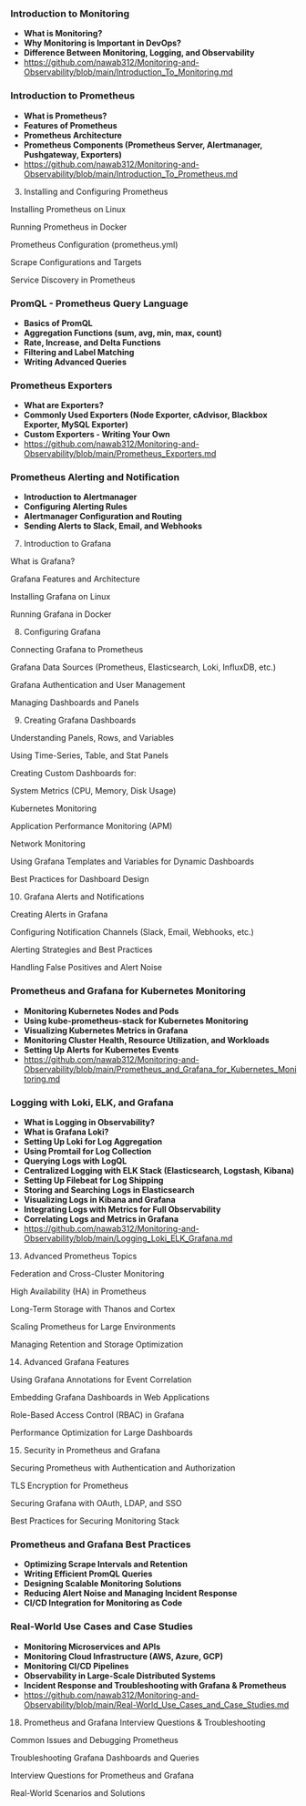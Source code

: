 ### Introduction to Monitoring ###
- **What is Monitoring?**
- **Why Monitoring is Important in DevOps?**
- **Difference Between Monitoring, Logging, and Observability**
- https://github.com/nawab312/Monitoring-and-Observability/blob/main/Introduction_To_Monitoring.md

### Introduction to Prometheus ###
- **What is Prometheus?**
- **Features of Prometheus**
- **Prometheus Architecture**
- **Prometheus Components (Prometheus Server, Alertmanager, Pushgateway, Exporters)**
- https://github.com/nawab312/Monitoring-and-Observability/blob/main/Introduction_To_Prometheus.md

3. Installing and Configuring Prometheus

Installing Prometheus on Linux

Running Prometheus in Docker

Prometheus Configuration (prometheus.yml)

Scrape Configurations and Targets

Service Discovery in Prometheus

### PromQL - Prometheus Query Language ###
- **Basics of PromQL**
- **Aggregation Functions (sum, avg, min, max, count)**
- **Rate, Increase, and Delta Functions**
- **Filtering and Label Matching**
- **Writing Advanced Queries**

### Prometheus Exporters ###
- **What are Exporters?**
- **Commonly Used Exporters (Node Exporter, cAdvisor, Blackbox Exporter, MySQL Exporter)**
- **Custom Exporters - Writing Your Own**
- https://github.com/nawab312/Monitoring-and-Observability/blob/main/Prometheus_Exporters.md

### Prometheus Alerting and Notification ###
- **Introduction to Alertmanager**
- **Configuring Alerting Rules**
- **Alertmanager Configuration and Routing**
- **Sending Alerts to Slack, Email, and Webhooks**

7. Introduction to Grafana

What is Grafana?

Grafana Features and Architecture

Installing Grafana on Linux

Running Grafana in Docker

8. Configuring Grafana

Connecting Grafana to Prometheus

Grafana Data Sources (Prometheus, Elasticsearch, Loki, InfluxDB, etc.)

Grafana Authentication and User Management

Managing Dashboards and Panels

9. Creating Grafana Dashboards

Understanding Panels, Rows, and Variables

Using Time-Series, Table, and Stat Panels

Creating Custom Dashboards for:

System Metrics (CPU, Memory, Disk Usage)

Kubernetes Monitoring

Application Performance Monitoring (APM)

Network Monitoring

Using Grafana Templates and Variables for Dynamic Dashboards

Best Practices for Dashboard Design

10. Grafana Alerts and Notifications

Creating Alerts in Grafana

Configuring Notification Channels (Slack, Email, Webhooks, etc.)

Alerting Strategies and Best Practices

Handling False Positives and Alert Noise

### Prometheus and Grafana for Kubernetes Monitoring ###
- **Monitoring Kubernetes Nodes and Pods**
- **Using kube-prometheus-stack for Kubernetes Monitoring**
- **Visualizing Kubernetes Metrics in Grafana**
- **Monitoring Cluster Health, Resource Utilization, and Workloads**
- **Setting Up Alerts for Kubernetes Events**
- https://github.com/nawab312/Monitoring-and-Observability/blob/main/Prometheus_and_Grafana_for_Kubernetes_Monitoring.md

### Logging with Loki, ELK, and Grafana ###
- **What is Logging in Observability?**
- **What is Grafana Loki?**
- **Setting Up Loki for Log Aggregation**
- **Using Promtail for Log Collection**
- **Querying Logs with LogQL**
- **Centralized Logging with ELK Stack (Elasticsearch, Logstash, Kibana)**
- **Setting Up Filebeat for Log Shipping**
- **Storing and Searching Logs in Elasticsearch**
- **Visualizing Logs in Kibana and Grafana**
- **Integrating Logs with Metrics for Full Observability**
- **Correlating Logs and Metrics in Grafana**
- https://github.com/nawab312/Monitoring-and-Observability/blob/main/Logging_Loki_ELK_Grafana.md

13. Advanced Prometheus Topics

Federation and Cross-Cluster Monitoring

High Availability (HA) in Prometheus

Long-Term Storage with Thanos and Cortex

Scaling Prometheus for Large Environments

Managing Retention and Storage Optimization

14. Advanced Grafana Features

Using Grafana Annotations for Event Correlation

Embedding Grafana Dashboards in Web Applications

Role-Based Access Control (RBAC) in Grafana

Performance Optimization for Large Dashboards

15. Security in Prometheus and Grafana

Securing Prometheus with Authentication and Authorization

TLS Encryption for Prometheus

Securing Grafana with OAuth, LDAP, and SSO

Best Practices for Securing Monitoring Stack

### Prometheus and Grafana Best Practices ###
- **Optimizing Scrape Intervals and Retention**
- **Writing Efficient PromQL Queries**
- **Designing Scalable Monitoring Solutions**
- **Reducing Alert Noise and Managing Incident Response**
- **CI/CD Integration for Monitoring as Code**

### Real-World Use Cases and Case Studies ###
- **Monitoring Microservices and APIs**
- **Monitoring Cloud Infrastructure (AWS, Azure, GCP)**
- **Monitoring CI/CD Pipelines**
- **Observability in Large-Scale Distributed Systems**
- **Incident Response and Troubleshooting with Grafana & Prometheus**
- https://github.com/nawab312/Monitoring-and-Observability/blob/main/Real-World_Use_Cases_and_Case_Studies.md

18. Prometheus and Grafana Interview Questions & Troubleshooting

Common Issues and Debugging Prometheus

Troubleshooting Grafana Dashboards and Queries

Interview Questions for Prometheus and Grafana

Real-World Scenarios and Solutions
